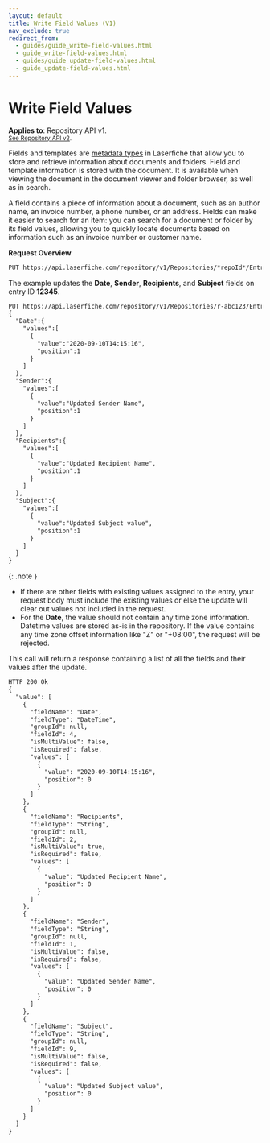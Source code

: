 ```yaml
---
layout: default
title: Write Field Values (V1)
nav_exclude: true
redirect_from:
  - guides/guide_write-field-values.html
  - guide_write-field-values.html
  - guides/guide_update-field-values.html
  - guide_update-field-values.html
---
```


<!--© 2024 Laserfiche.
See LICENSE-DOCUMENTATION and LICENSE-CODE in the project root for license information.-->

# Write Field Values
**Applies to**: Repository API v1.
<br/>
<sup>[See Repository API v2](../guide_write-field-values/).</sup>

Fields and templates are [metadata types](https://doc.laserfiche.com/laserfiche.documentation/en-us/Default.htm#Fields_and_Templates.htm) in Laserfiche that allow you to store and retrieve information about documents and folders. Field and template information is stored with the document. It is available when viewing the document in the document viewer and folder browser, as well as in search.

A field contains a piece of information about a document, such as an author name, an invoice number, a phone number, or an address. Fields can make it easier to search for an item: you can search for a document or folder by its field values, allowing you to quickly locate documents based on information such as an invoice number or customer name.

**Request Overview**

```xml
PUT https://api.laserfiche.com/repository/v1/Repositories/*repoId*/Entries/*entryId*/fields
```

The example updates the **Date**, **Sender**, **Recipients**, and **Subject** fields on entry ID **12345**.

```xml
PUT https://api.laserfiche.com/repository/v1/Repositories/r-abc123/Entries/12345/fields
{
  "Date":{
    "values":[
      {
        "value":"2020-09-10T14:15:16",
        "position":1
      }
    ]
  },
  "Sender":{
    "values":[
      {
        "value":"Updated Sender Name",
        "position":1
      }
    ]
  },
  "Recipients":{
    "values":[
      {
        "value":"Updated Recipient Name",
        "position":1
      }
    ]
  },
  "Subject":{
    "values":[
      {
        "value":"Updated Subject value",
        "position":1
      }
    ]
  }
}
```

{: .note }

- If there are other fields with existing values assigned to the entry, your request body must include the existing values or else the update will clear out values not included in the request.
- For the **Date**, the value should not contain any time zone information. Datetime values are stored as-is in the repository. If the value contains any time zone offset information like "Z" or "+08:00", the request will be rejected.

This call will return a response containing a list of all the fields and their values after the update.

```xml
HTTP 200 Ok
{
  "value": [
    {
      "fieldName": "Date",
      "fieldType": "DateTime",
      "groupId": null,
      "fieldId": 4,
      "isMultiValue": false,
      "isRequired": false,
      "values": [
        {
          "value": "2020-09-10T14:15:16",
          "position": 0
        }
      ]
    },
    {
      "fieldName": "Recipients",
      "fieldType": "String",
      "groupId": null,
      "fieldId": 2,
      "isMultiValue": true,
      "isRequired": false,
      "values": [
        {
          "value": "Updated Recipient Name",
          "position": 0
        }
      ]
    },
    {
      "fieldName": "Sender",
      "fieldType": "String",
      "groupId": null,
      "fieldId": 1,
      "isMultiValue": false,
      "isRequired": false,
      "values": [
        {
          "value": "Updated Sender Name",
          "position": 0
        }
      ]
    },
    {
      "fieldName": "Subject",
      "fieldType": "String",
      "groupId": null,
      "fieldId": 9,
      "isMultiValue": false,
      "isRequired": false,
      "values": [
        {
          "value": "Updated Subject value",
          "position": 0
        }
      ]
    }
  ]
}
```
